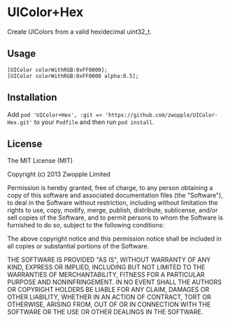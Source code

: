 # UIColor+Hex

Create UIColors from a valid hexidecimal uint32_t.

## Usage

```objc
[UIColor colorWithRGB:0xFF0000];
[UIColor colorWithRGB:0xFF0000 alpha:0.5];
```

## Installation

Add `pod 'UIColor+Hex', :git => 'https://github.com/zwopple/UIColor-Hex.git'` to your `Podfile` and then run `pod install`.

## License

The MIT License (MIT)

Copyright (c) 2013 Zwopple Limited

Permission is hereby granted, free of charge, to any person obtaining a copy of
this software and associated documentation files (the "Software"), to deal in
the Software without restriction, including without limitation the rights to
use, copy, modify, merge, publish, distribute, sublicense, and/or sell copies of
the Software, and to permit persons to whom the Software is furnished to do so,
subject to the following conditions:

The above copyright notice and this permission notice shall be included in all
copies or substantial portions of the Software.

THE SOFTWARE IS PROVIDED "AS IS", WITHOUT WARRANTY OF ANY KIND, EXPRESS OR
IMPLIED, INCLUDING BUT NOT LIMITED TO THE WARRANTIES OF MERCHANTABILITY, FITNESS
FOR A PARTICULAR PURPOSE AND NONINFRINGEMENT. IN NO EVENT SHALL THE AUTHORS OR
COPYRIGHT HOLDERS BE LIABLE FOR ANY CLAIM, DAMAGES OR OTHER LIABILITY, WHETHER
IN AN ACTION OF CONTRACT, TORT OR OTHERWISE, ARISING FROM, OUT OF OR IN
CONNECTION WITH THE SOFTWARE OR THE USE OR OTHER DEALINGS IN THE SOFTWARE.